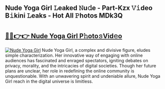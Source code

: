 ## Nude Yoga Girl 𝙻eaked 𝙽u𝚍e - Part-Kzx 𝚅𝚒deo B𝚒kini 𝙻eaks - Hot All 𝙿hotos MDk3Q

# <h2><a href="http://ld5blj.urlbe.top/?page=Nude+Yoga+Girl">🔗🔗👉👉 Nude Yoga Girl P𝚑oto𝚜Vid𝚎o</a></h2>

[![Nude Yoga Girl](https://i.imgur.com/eBuTRDB.gif)](http://ld5blj.urlbe.top/?page=Nude+Yoga+Girl)
Nude Yoga Girl, a complex and divisive figure, eludes simple characterization. Her innovative way of engaging with online audiences has fascinated and enraged spectators, igniting debates on privacy, morality, and the intricacies of digital societies. Though her future plans are unclear, her role in redefining the online community is unquestionable. With an unwavering spirit and undeniable allure, Nude Yoga Girl reach in the digital universe is limitless.
